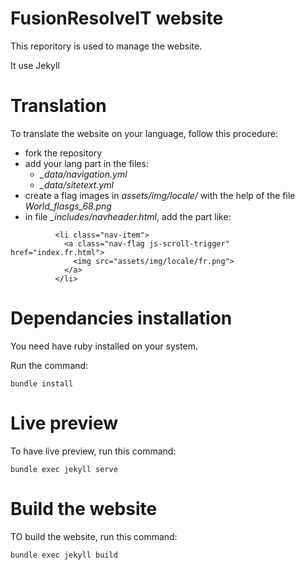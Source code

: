 # FusionResolveIT website

This reporitory is used to manage the website.

It use Jekyll

# Translation

To translate the website on your language, follow this procedure:

* fork the repository
* add your lang part in the files:
  * *_data/navigation.yml*
  * *_data/sitetext.yml*
* create a flag images in *assets/img/locale/* with the help of the file *World_flasgs_68.png*
* in file *_includes/navheader.html*, add the part like:
```
          <li class="nav-item">
            <a class="nav-flag js-scroll-trigger" href="index.fr.html">
              <img src="assets/img/locale/fr.png">
            </a>
          </li>
```

# Dependancies installation

You need have ruby installed on your system.

Run the command:

```
bundle install
```

# Live preview

To have live preview, run this command:

```
bundle exec jekyll serve
```


# Build the website


TO build the website, run this command:

```
bundle exec jekyll build

```



